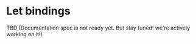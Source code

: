 # Let bindings

TBD (Documentation spec is not ready yet. But stay tuned! we're actively working on it!)
